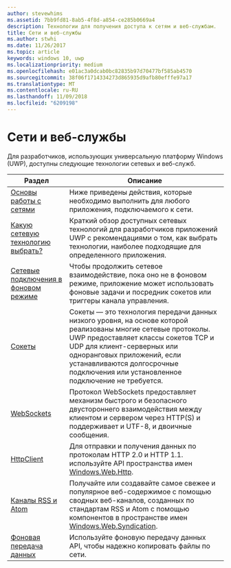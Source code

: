 ```yaml
---
author: stevewhims
ms.assetid: 7bb9fd81-8ab5-4f8d-a854-ce285b0669a4
description: Технологии для получения доступа к сетям и веб-службам.
title: Сети и веб-службы
ms.author: stwhi
ms.date: 11/26/2017
ms.topic: article
keywords: windows 10, uwp
ms.localizationpriority: medium
ms.openlocfilehash: e01ac3a0dcab0bc82835b97d70477bf585ab4570
ms.sourcegitcommit: 38f06f1714334273d865935d9afb80efffe97a17
ms.translationtype: MT
ms.contentlocale: ru-RU
ms.lasthandoff: 11/09/2018
ms.locfileid: "6209198"
---
```

# <a name="networking-and-web-services"></a>Сети и веб-службы

Для разработчиков, использующих универсальную платформу Windows (UWP), доступны следующие технологии сетевых и веб-служб.

| Раздел | Описание |
| - | - |
| [Основы работы с сетями](networking-basics.md) | Ниже приведены действия, которые необходимо выполнить для любого приложения, подключаемого к сети. |
| [Какую сетевую технологию выбрать?](which-networking-technology.md) | Краткий обзор доступных сетевых технологий для разработчиков приложений UWP с рекомендациями о том, как выбрать технологии, наиболее подходящие для определенного приложения. |
| [Сетевые подключения в фоновом режиме](network-communications-in-the-background.md) | Чтобы продолжить сетевое взаимодействие, пока оно не в фоновом режиме, приложение может использовать фоновые задачи и посредник сокетов или триггеры канала управления. |
| [Сокеты](sockets.md) | Сокеты — это технология передачи данных низкого уровня, на основе которой реализованы многие сетевые протоколы. UWP предоставляет классы сокетов TCP и UDP для клиент-серверных или одноранговых приложений, если устанавливаются долгосрочные подключения или установленное подключение не требуется. |
| [WebSockets](websockets.md) | Протокол WebSockets предоставляет механизм быстрого и безопасного двустороннего взаимодействия между клиентом и сервером через HTTP(S) и поддерживает и UTF-8, и двоичные сообщения. |
| [HttpClient](httpclient.md) | Для отправки и получения данных по протоколам HTTP 2.0 и HTTP 1.1. используйте API пространства имен [Windows.Web.Http](https://msdn.microsoft.com/library/windows/apps/dn279692). |
| [Каналы RSS и Atom](web-feeds.md) | Получайте или создавайте самое свежее и популярное веб-содержимое с помощью сводных веб-каналов, созданных по стандартам RSS и Atom с помощью компонентов в пространстве имен [Windows.Web.Syndication](https://msdn.microsoft.com/library/windows/apps/br243632). |
| [Фоновая передача данных](background-transfers.md) | Используйте фоновую передачу данных API, чтобы надежно копировать файлы по сети. |
